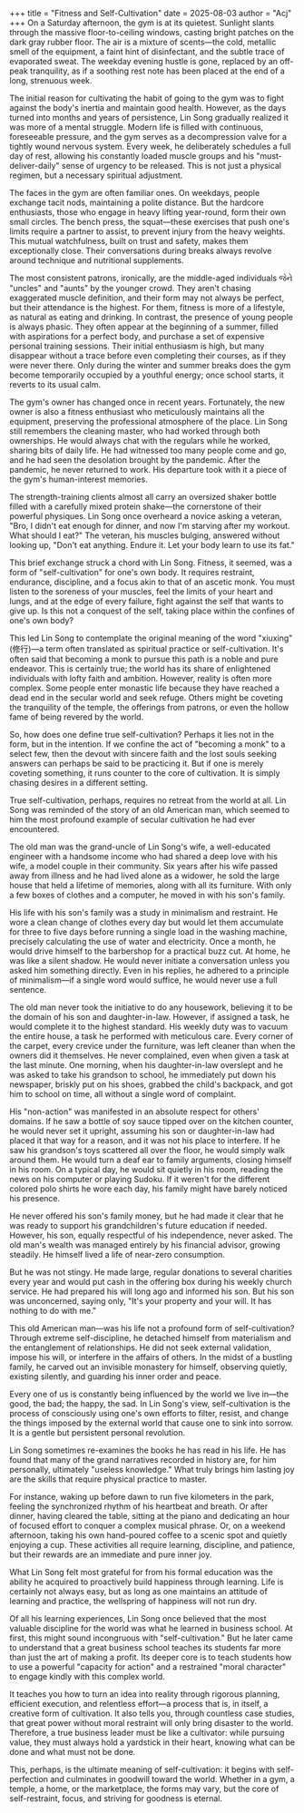 +++
title = "Fitness and Self-Cultivation"
date = 2025-08-03
author = "Acj"
+++
On a Saturday afternoon, the gym is at its quietest. Sunlight slants through the massive floor-to-ceiling windows, casting bright patches on the dark gray rubber floor. The air is a mixture of scents—the cold, metallic smell of the equipment, a faint hint of disinfectant, and the subtle trace of evaporated sweat. The weekday evening hustle is gone, replaced by an off-peak tranquility, as if a soothing rest note has been placed at the end of a long, strenuous week.

The initial reason for cultivating the habit of going to the gym was to fight against the body's inertia and maintain good health. However, as the days turned into months and years of persistence, Lin Song gradually realized it was more of a mental struggle. Modern life is filled with continuous, foreseeable pressure, and the gym serves as a decompression valve for a tightly wound nervous system. Every week, he deliberately schedules a full day of rest, allowing his constantly loaded muscle groups and his "must-deliver-daily" sense of urgency to be released. This is not just a physical regimen, but a necessary spiritual adjustment.

The faces in the gym are often familiar ones. On weekdays, people exchange tacit nods, maintaining a polite distance. But the hardcore enthusiasts, those who engage in heavy lifting year-round, form their own small circles. The bench press, the squat—these exercises that push one's limits require a partner to assist, to prevent injury from the heavy weights. This mutual watchfulness, built on trust and safety, makes them exceptionally close. Their conversations during breaks always revolve around technique and nutritional supplements.

The most consistent patrons, ironically, are the middle-aged individuals જેને "uncles" and "aunts" by the younger crowd. They aren't chasing exaggerated muscle definition, and their form may not always be perfect, but their attendance is the highest. For them, fitness is more of a lifestyle, as natural as eating and drinking. In contrast, the presence of young people is always phasic. They often appear at the beginning of a summer, filled with aspirations for a perfect body, and purchase a set of expensive personal training sessions. Their initial enthusiasm is high, but many disappear without a trace before even completing their courses, as if they were never there. Only during the winter and summer breaks does the gym become temporarily occupied by a youthful energy; once school starts, it reverts to its usual calm.

The gym's owner has changed once in recent years. Fortunately, the new owner is also a fitness enthusiast who meticulously maintains all the equipment, preserving the professional atmosphere of the place. Lin Song still remembers the cleaning master, who had worked through both ownerships. He would always chat with the regulars while he worked, sharing bits of daily life. He had witnessed too many people come and go, and he had seen the desolation brought by the pandemic. After the pandemic, he never returned to work. His departure took with it a piece of the gym's human-interest memories.

The strength-training clients almost all carry an oversized shaker bottle filled with a carefully mixed protein shake—the cornerstone of their powerful physiques. Lin Song once overheard a novice asking a veteran, "Bro, I didn't eat enough for dinner, and now I'm starving after my workout. What should I eat?" The veteran, his muscles bulging, answered without looking up, "Don't eat anything. Endure it. Let your body learn to use its fat."

This brief exchange struck a chord with Lin Song. Fitness, it seemed, was a form of "self-cultivation" for one's own body. It requires restraint, endurance, discipline, and a focus akin to that of an ascetic monk. You must listen to the soreness of your muscles, feel the limits of your heart and lungs, and at the edge of every failure, fight against the self that wants to give up. Is this not a conquest of the self, taking place within the confines of one's own body?

This led Lin Song to contemplate the original meaning of the word "xiuxing" (修行)—a term often translated as spiritual practice or self-cultivation. It's often said that becoming a monk to pursue this path is a noble and pure endeavor. This is certainly true; the world has its share of enlightened individuals with lofty faith and ambition. However, reality is often more complex. Some people enter monastic life because they have reached a dead end in the secular world and seek refuge. Others might be coveting the tranquility of the temple, the offerings from patrons, or even the hollow fame of being revered by the world.

So, how does one define true self-cultivation? Perhaps it lies not in the form, but in the intention. If we confine the act of "becoming a monk" to a select few, then the devout with sincere faith and the lost souls seeking answers can perhaps be said to be practicing it. But if one is merely coveting something, it runs counter to the core of cultivation. It is simply chasing desires in a different setting.

True self-cultivation, perhaps, requires no retreat from the world at all. Lin Song was reminded of the story of an old American man, which seemed to him the most profound example of secular cultivation he had ever encountered.

The old man was the grand-uncle of Lin Song's wife, a well-educated engineer with a handsome income who had shared a deep love with his wife, a model couple in their community. Six years after his wife passed away from illness and he had lived alone as a widower, he sold the large house that held a lifetime of memories, along with all its furniture. With only a few boxes of clothes and a computer, he moved in with his son's family.

His life with his son's family was a study in minimalism and restraint. He wore a clean change of clothes every day but would let them accumulate for three to five days before running a single load in the washing machine, precisely calculating the use of water and electricity. Once a month, he would drive himself to the barbershop for a practical buzz cut. At home, he was like a silent shadow. He would never initiate a conversation unless you asked him something directly. Even in his replies, he adhered to a principle of minimalism—if a single word would suffice, he would never use a full sentence.

The old man never took the initiative to do any housework, believing it to be the domain of his son and daughter-in-law. However, if assigned a task, he would complete it to the highest standard. His weekly duty was to vacuum the entire house, a task he performed with meticulous care. Every corner of the carpet, every crevice under the furniture, was left cleaner than when the owners did it themselves. He never complained, even when given a task at the last minute. One morning, when his daughter-in-law overslept and he was asked to take his grandson to school, he immediately put down his newspaper, briskly put on his shoes, grabbed the child's backpack, and got him to school on time, all without a single word of complaint.

His "non-action" was manifested in an absolute respect for others' domains. If he saw a bottle of soy sauce tipped over on the kitchen counter, he would never set it upright, assuming his son or daughter-in-law had placed it that way for a reason, and it was not his place to interfere. If he saw his grandson's toys scattered all over the floor, he would simply walk around them. He would turn a deaf ear to family arguments, closing himself in his room. On a typical day, he would sit quietly in his room, reading the news on his computer or playing Sudoku. If it weren't for the different colored polo shirts he wore each day, his family might have barely noticed his presence.

He never offered his son's family money, but he had made it clear that he was ready to support his grandchildren's future education if needed. However, his son, equally respectful of his independence, never asked. The old man's wealth was managed entirely by his financial advisor, growing steadily. He himself lived a life of near-zero consumption.

But he was not stingy. He made large, regular donations to several charities every year and would put cash in the offering box during his weekly church service. He had prepared his will long ago and informed his son. But his son was unconcerned, saying only, "It's your property and your will. It has nothing to do with me."

This old American man—was his life not a profound form of self-cultivation? Through extreme self-discipline, he detached himself from materialism and the entanglement of relationships. He did not seek external validation, impose his will, or interfere in the affairs of others. In the midst of a bustling family, he carved out an invisible monastery for himself, observing quietly, existing silently, and guarding his inner order and peace.

Every one of us is constantly being influenced by the world we live in—the good, the bad; the happy, the sad. In Lin Song's view, self-cultivation is the process of consciously using one's own efforts to filter, resist, and change the things imposed by the external world that cause one to sink into sorrow. It is a gentle but persistent personal revolution.

Lin Song sometimes re-examines the books he has read in his life. He has found that many of the grand narratives recorded in history are, for him personally, ultimately "useless knowledge." What truly brings him lasting joy are the skills that require physical practice to master.

For instance, waking up before dawn to run five kilometers in the park, feeling the synchronized rhythm of his heartbeat and breath. Or after dinner, having cleared the table, sitting at the piano and dedicating an hour of focused effort to conquer a complex musical phrase. Or, on a weekend afternoon, taking his own hand-poured coffee to a scenic spot and quietly enjoying a cup. These activities all require learning, discipline, and patience, but their rewards are an immediate and pure inner joy.

What Lin Song felt most grateful for from his formal education was the ability he acquired to proactively build happiness through learning. Life is certainly not always easy, but as long as one maintains an attitude of learning and practice, the wellspring of happiness will not run dry.

Of all his learning experiences, Lin Song once believed that the most valuable discipline for the world was what he learned in business school. At first, this might sound incongruous with "self-cultivation." But he later came to understand that a great business school teaches its students far more than just the art of making a profit. Its deeper core is to teach students how to use a powerful "capacity for action" and a restrained "moral character" to engage kindly with this complex world.

It teaches you how to turn an idea into reality through rigorous planning, efficient execution, and relentless effort—a process that is, in itself, a creative form of cultivation. It also tells you, through countless case studies, that great power without moral restraint will only bring disaster to the world. Therefore, a true business leader must be like a cultivator: while pursuing value, they must always hold a yardstick in their heart, knowing what can be done and what must not be done.

This, perhaps, is the ultimate meaning of self-cultivation: it begins with self-perfection and culminates in goodwill toward the world. Whether in a gym, a temple, a home, or the marketplace, the forms may vary, but the core of self-restraint, focus, and striving for goodness is eternal.
